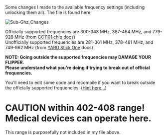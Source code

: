 Some changes I made to the available frequency settings (including unlocking them all). The file is found here:

![Sub-Ghz_Changes](https://user-images.githubusercontent.com/57457139/174948988-f6955976-2318-4e3e-b658-93f0465bb22e.png)

Officially supported frequencies are 300-348 MHz, 387-464 MHz, and 779-928 MHz (from [CC1101 chip docs](https://www.ti.com/product/CC1101))<br>
Unofficially supported frequencies are 281-361 MHz, 378-481 MHz, and 749-962 MHz (from [YARD Stick One](https://greatscottgadgets.com/yardstickone/) docs)

**NOTE: Going outside the supported frequencies may DAMAGE YOUR FLIPPER.<br>
Please understand what you're doing if trying to break out of official frequencies.**

You'll need to edit some code and recompile if you want to break outside the officially supported frequencies. ([Hint here...](https://github.com/flipperdevices/flipperzero-firmware/pull/1287/files))

# CAUTION within 402-408 range! Medical devices can operate here.<br>
This range is purposefully not included in my file above.
